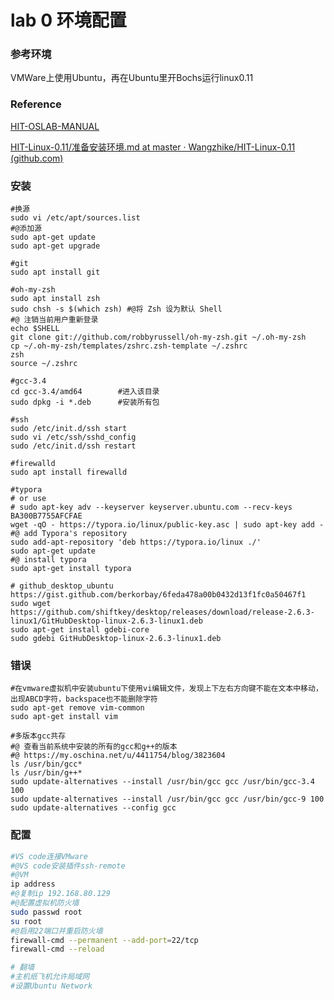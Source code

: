 # lab 0 环境配置

### 参考环境

VMWare上使用Ubuntu，再在Ubuntu里开Bochs运行linux0.11

### Reference

[HIT-OSLAB-MANUAL](https://hoverwinter.gitbooks.io/hit-oslab-manual/content/index.html)

[HIT-Linux-0.11/准备安装环境.md at master · Wangzhike/HIT-Linux-0.11 (github.com)](https://github.com/Wangzhike/HIT-Linux-0.11/blob/master/0-prepEnv/准备安装环境.md)

### 安装

```shell
#换源
sudo vi /etc/apt/sources.list
#@添加源
sudo apt-get update
sudo apt-get upgrade

#git
sudo apt install git

#oh-my-zsh
sudo apt install zsh
sudo chsh -s $(which zsh) #@将 Zsh 设为默认 Shell
#@ 注销当前用户重新登录
echo $SHELL
git clone git://github.com/robbyrussell/oh-my-zsh.git ~/.oh-my-zsh
cp ~/.oh-my-zsh/templates/zshrc.zsh-template ~/.zshrc
zsh
source ~/.zshrc

#gcc-3.4
cd gcc-3.4/amd64        #进入该目录
sudo dpkg -i *.deb      #安装所有包

#ssh
sudo /etc/init.d/ssh start
sudo vi /etc/ssh/sshd_config
sudo /etc/init.d/ssh restart

#firewalld
sudo apt install firewalld

#typora
# or use
# sudo apt-key adv --keyserver keyserver.ubuntu.com --recv-keys BA300B7755AFCFAE
wget -qO - https://typora.io/linux/public-key.asc | sudo apt-key add -
#@ add Typora's repository
sudo add-apt-repository 'deb https://typora.io/linux ./'
sudo apt-get update
#@ install typora
sudo apt-get install typora

# github_desktop_ubuntu https://gist.github.com/berkorbay/6feda478a00b0432d13f1fc0a50467f1
sudo wget https://github.com/shiftkey/desktop/releases/download/release-2.6.3-linux1/GitHubDesktop-linux-2.6.3-linux1.deb
sudo apt-get install gdebi-core 
sudo gdebi GitHubDesktop-linux-2.6.3-linux1.deb
```

### 错误

```shell
#在vmware虚拟机中安装ubuntu下使用vi编辑文件，发现上下左右方向键不能在文本中移动，出现ABCD字符，backspace也不能删除字符
sudo apt-get remove vim-common 
sudo apt-get install vim

#多版本gcc共存
#@ 查看当前系统中安装的所有的gcc和g++的版本
#@ https://my.oschina.net/u/4411754/blog/3823604
ls /usr/bin/gcc*
ls /usr/bin/g++*
sudo update-alternatives --install /usr/bin/gcc gcc /usr/bin/gcc-3.4 100
sudo update-alternatives --install /usr/bin/gcc gcc /usr/bin/gcc-9 100
sudo update-alternatives --config gcc
```

### 配置

```sh
#VS code连接VMware
#@VS code安装插件ssh-remote
#@VM 
ip address
#@复制ip 192.168.80.129
#@配置虚拟机防火墙
sudo passwd root
su root
#@启用22端口并重启防火墙
firewall-cmd --permanent --add-port=22/tcp
firewall-cmd --reload

# 翻墙
#主机纸飞机允许局域网
#设置Ubuntu Network
```



